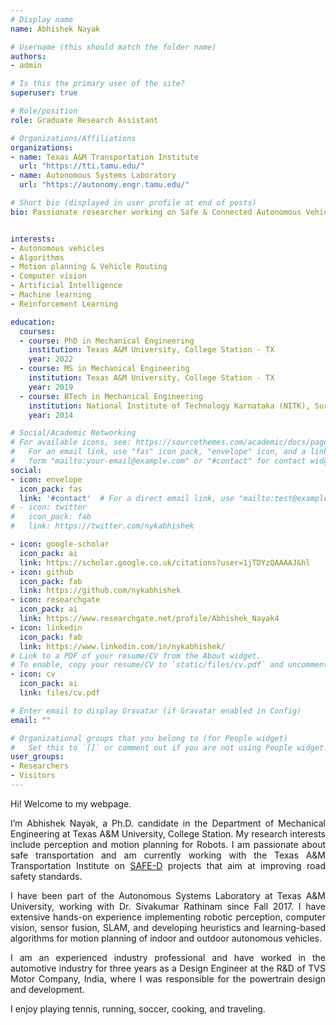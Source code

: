 ```yaml
---
# Display name
name: Abhishek Nayak

# Username (this should match the folder name)
authors:
- admin

# Is this the primary user of the site?
superuser: true

# Role/position
role: Graduate Research Assistant

# Organizations/Affiliations
organizations:
- name: Texas A&M Transportation Institute
  url: "https://tti.tamu.edu/"
- name: Autonomous Systems Laboratory
  url: "https://autonomy.engr.tamu.edu/"

# Short bio (displayed in user profile at end of posts)
bio: Passionate researcher working on Safe & Connected Autonomous Vehicles.


interests:
- Autonomous vehicles
- Algorithms
- Motion planning & Vehicle Routing
- Computer vision
- Artificial Intelligence
- Machine learning
- Reinforcement Learning

education:
  courses:
  - course: PhD in Mechanical Engineering
    institution: Texas A&M University, College Station - TX
    year: 2022
  - course: MS in Mechanical Engineering
    institution: Texas A&M University, College Station - TX
    year: 2019
  - course: BTech in Mechanical Engineering
    institution: National Institute of Technology Karnataka (NITK), Surathkal - India
    year: 2014

# Social/Academic Networking
# For available icons, see: https://sourcethemes.com/academic/docs/page-builder/#icons
#   For an email link, use "fas" icon pack, "envelope" icon, and a link in the
#   form "mailto:your-email@example.com" or "#contact" for contact widget.
social:
- icon: envelope
  icon_pack: fas
  link: '#contact'  # For a direct email link, use "mailto:test@example.org".
# - icon: twitter
#   icon_pack: fab
#   link: https://twitter.com/nykabhishek

- icon: google-scholar
  icon_pack: ai
  link: https://scholar.google.co.uk/citations?user=1jTDYzQAAAAJ&hl
- icon: github
  icon_pack: fab
  link: https://github.com/nykabhishek
- icon: researchgate
  icon_pack: ai
  link: https://www.researchgate.net/profile/Abhishek_Nayak4  
- icon: linkedin
  icon_pack: fab
  link: https://www.linkedin.com/in/nykabhishek/
# Link to a PDF of your resume/CV from the About widget.
# To enable, copy your resume/CV to `static/files/cv.pdf` and uncomment the lines below.
- icon: cv
  icon_pack: ai
  link: files/cv.pdf

# Enter email to display Gravatar (if Gravatar enabled in Config)
email: ""

# Organizational groups that you belong to (for People widget)
#   Set this to `[]` or comment out if you are not using People widget.
user_groups:
- Researchers
- Visitors
---
```


<div style="text-align: justify">

  Hi! Welcome to my webpage. 

  I’m Abhishek Nayak, a Ph.D. candidate in the Department of Mechanical Engineering at Texas A&M University, College Station. My research interests include perception and motion planning for Robots. I am passionate about safe transportation and am currently working with the Texas A&M Transportation Institute on [SAFE-D](https://safed.vtti.vt.edu/) projects that aim at improving road safety standards.

 I have been part of the Autonomous Systems Laboratory at Texas A&M University, working with Dr. Sivakumar Rathinam since Fall 2017.  I have extensive hands-on experience implementing robotic perception, computer vision, sensor fusion, SLAM, and developing heuristics and learning-based algorithms for motion planning of indoor and outdoor autonomous vehicles. 

  I am an experienced industry professional and have worked in the automotive industry for three years as a Design Engineer at the R&D of TVS Motor Company, India, where I was responsible for the powertrain design and development.

  I enjoy playing tennis, running, soccer, cooking, and traveling.

  <!-- I work on developing solutions for sensing and planning problems in autonomous vehicles and smart infrastructures.  -->
  
  <!-- I've also been associated with the CAST group at Texas A&M working with Dr. Swaminathan Gopalswamy  -->

</div>
